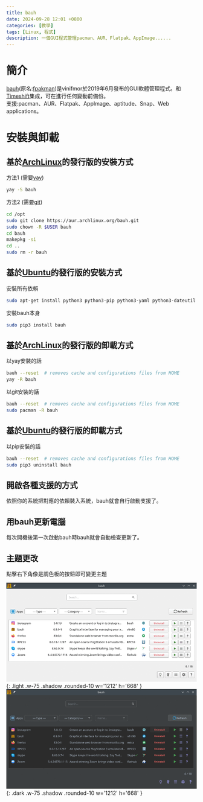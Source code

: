 ```yaml
---
title: bauh
date: 2024-09-28 12:01 +0800
categories: [教學]
tags: [Linux, 程式]
description: 一個GUI程式管理pacman、AUR、Flatpak、AppImage......
---
```


# 簡介
[bauh](https://github.com/vinifmor/bauh)(原名:[fpakman](https://github.com/vinifmor/fpakman))是vinifmor於2019年6月發布的GUI軟體管理程式。和[Timeshift](https://github.com/teejee2008/timeshift)集成，可在進行任何變動前備份。 <br>
支援:pacman、AUR、Flatpak、AppImage、aptitude、Snap、Web applications。 <br>

# 安裝與卸載
## 基於[ArchLinux](https://archlinux.org/)的發行版的安裝方式
方法1 (需要[yay](/posts/yay)) <br>
```bash
yay -S bauh
```

方法2 (需要[git](https://git-scm.com/)) <br>
```bash
cd /opt
sudo git clone https://aur.archlinux.org/bauh.git
sudo chown -R $USER bauh
cd bauh
makepkg -si
cd ..
sudo rm -r bauh
```

## 基於[Ubuntu](https://ubuntu.com/download)的發行版的安裝方式
安裝所有依賴 <br>
```bash
sudo apt-get install python3 python3-pip python3-yaml python3-dateutil python3-pyqt5 python3-packaging python3-requests
```

安裝bauh本身 <br>
```bash
sudo pip3 install bauh
```

## 基於[ArchLinux](https://archlinux.org/)的發行版的卸載方式
以yay安裝的話 <br>
```bash
bauh --reset  # removes cache and configurations files from HOME
yay -R bauh
```

以git安裝的話 <br>
```bash
bauh --reset  # removes cache and configurations files from HOME
sudo pacman -R bauh
```

## 基於[Ubuntu](https://ubuntu.com/download)的發行版的卸載方式
以pip安裝的話 <br>
```bash
bauh --reset  # removes cache and configurations files from HOME
sudo pip3 uninstall bauh
```

## 開啟各種支援的方式
依照你的系統把對應的依賴裝入系統，bauh就會自行啟動支援了。 <br>

## 用bauh更新電腦
每次開機後第一次啟動bauh時bauh就會自動檢查更新了。 <br>

## 主題更改
點擊右下角像是調色板的按鈕即可變更主題 <br>

![light mode only](/assets/img/2024-09-28-bauh/light.png){: .light .w-75 .shadow .rounded-10 w='1212' h='668' }
![dark mode only](/assets/img/2024-09-28-bauh/dark.png){: .dark .w-75 .shadow .rounded-10 w='1212' h='668' }
